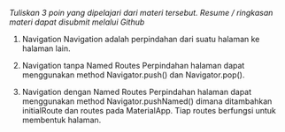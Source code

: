 *Tuliskan 3 poin yang dipelajari dari materi tersebut. Resume / ringkasan materi dapat disubmit melalui Github*

1. Navigation
Navigation adalah perpindahan dari suatu halaman ke halaman lain.

2. Navigation tanpa Named Routes
Perpindahan halaman dapat menggunakan method Navigator.push() dan Navigator.pop().

3. Navigation dengan Named Routes
Perpindahan halaman dapat menggunakan method Navigator.pushNamed() dimana ditambahkan initialRoute dan routes pada MaterialApp. Tiap routes berfungsi untuk membentuk halaman.